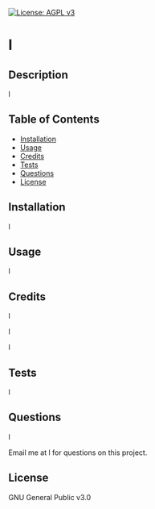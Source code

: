 [![License: AGPL v3](https://img.shields.io/badge/License-AGPL%20v3-blue.svg)](https://www.gnu.org/licenses/agpl-3.0)
# l

## Description

l

## Table of Contents

- [Installation](#Installation)
- [Usage](#Usage)
- [Credits](#Credits)
- [Tests](#Tests)
- [Questions](#Questions)
- [License](#License)


## Installation

l

## Usage

l

## Credits

l

l

l

## Tests

l

## Questions

l

Email me at l for questions on this project.

## License

GNU General Public v3.0

   